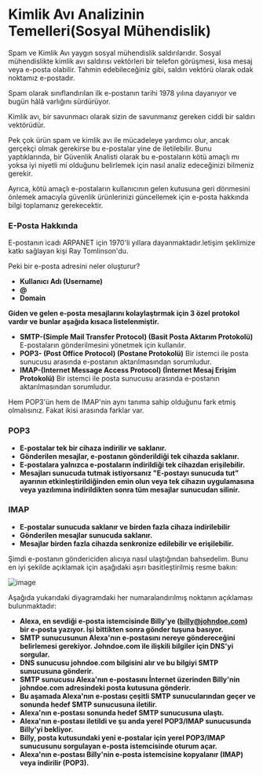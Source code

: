 # Kimlik Avı Analizinin Temelleri(Sosyal Mühendislik)
Spam ve Kimlik Avı yaygın sosyal mühendislik saldırılarıdır. Sosyal mühendislikte kimlik avı saldırısı vektörleri bir telefon görüşmesi, kısa mesaj veya e-posta olabilir. Tahmin edebileceğiniz gibi, saldırı vektörü olarak odak noktamız e-postadır.

Spam olarak sınıflandırılan ilk e-postanın tarihi 1978 yılına dayanıyor ve bugün hâlâ varlığını sürdürüyor.

Kimlik avı, bir savunmacı olarak sizin de savunmanız gereken ciddi bir saldırı vektörüdür.

Pek çok ürün spam ve kimlik avı ile mücadeleye yardımcı olur, ancak gerçekçi olmak gerekirse bu e-postalar yine de iletilebilir. Bunu yaptıklarında, bir Güvenlik Analisti olarak bu e-postaların kötü amaçlı mı yoksa iyi niyetli mi olduğunu belirlemek için nasıl analiz edeceğinizi bilmeniz gerekir.

Ayrıca, kötü amaçlı e-postaların kullanıcının gelen kutusuna geri dönmesini önlemek amacıyla güvenlik ürünlerinizi güncellemek için e-posta hakkında bilgi toplamanız gerekecektir.

### E-Posta Hakkında

E-postanın icadı ARPANET için 1970'li yıllara dayanmaktadır.letişim şeklimize katkı sağlayan kişi Ray Tomlinson'du.

Peki bir e-posta adresini neler oluşturur?

* **Kullanıcı Adı (Username)**
* **@**
* **Domain**

 **Giden ve gelen e-posta mesajlarını kolaylaştırmak için 3 özel protokol vardır ve bunlar aşağıda kısaca listelenmiştir.**

 * **SMTP-(Simple Mail Transfer Protocol) (Basit Posta Aktarım Protokolü)** E-postaların gönderilmesini yönetmek için kullanılır.
 * **POP3- (Post Office Protocol) (Postane Protokolü)** Bir istemci ile posta sunucusu arasında e-postanın aktarılmasından sorumludur.
 * **IMAP-(Internet Message Access Protocol) (İnternet Mesaj Erişim Protokolü)** Bir istemci ile posta sunucusu arasında e-postanın aktarılmasından sorumludur.

Hem POP3'ün hem de IMAP'nin aynı tanıma sahip olduğunu fark etmiş olmalısınız. Fakat ikisi arasında farklar var.

### POP3

* **E-postalar tek bir cihaza indirilir ve saklanır.**
* **Gönderilen mesajlar, e-postanın gönderildiği tek cihazda saklanır.**
* **E-postalara yalnızca e-postaların indirildiği tek cihazdan erişilebilir.**
* **Mesajları sunucuda tutmak istiyorsanız "E-postayı sunucuda tut" ayarının etkinleştirildiğinden emin olun veya tek cihazın uygulamasına veya yazılımına indirildikten sonra tüm mesajlar sunucudan silinir.**

### IMAP

* **E-postalar sunucuda saklanır ve birden fazla cihaza indirilebilir**
* **Gönderilen mesajlar sunucuda saklanır.**
* **Mesajlar birden fazla cihazda senkronize edilebilir ve erişilebilir.**

Şimdi e-postanın göndericiden alıcıya nasıl ulaştığından bahsedelim. Bunu en iyi şekilde açıklamak için aşağıdaki aşırı basitleştirilmiş resme bakın:

![image](https://github.com/user-attachments/assets/dbd9d047-66f9-40da-9e07-8e00924d3d09)

Aşağıda yukarıdaki diyagramdaki her numaralandırılmış noktanın açıklaması bulunmaktadır:

* **Alexa, en sevdiği e-posta istemcisinde Billy'ye (billy@johndoe.com) bir e-posta yazıyor. İşi bittikten sonra gönder tuşuna basıyor.**
* **SMTP sunucusunun Alexa'nın e-postasını nereye göndereceğini belirlemesi gerekiyor. Johndoe.com ile ilişkili bilgiler için DNS'yi sorgular.**
* **DNS sunucusu johndoe.com bilgisini alır ve bu bilgiyi SMTP sunucusuna gönderir.**
* **SMTP sunucusu Alexa'nın e-postasını İnternet üzerinden Billy'nin johndoe.com adresindeki posta kutusuna gönderir.**
* **Bu aşamada Alexa'nın e-postası çeşitli SMTP sunucularından geçer ve sonunda hedef SMTP sunucusuna iletilir.**
* **Alexa'nın e-postası sonunda hedef SMTP sunucusuna ulaştı.**
* **Alexa'nın e-postası iletildi ve şu anda yerel POP3/IMAP sunucusunda Billy'yi bekliyor.**
* **Billy, posta kutusundaki yeni e-postalar için yerel POP3/IMAP sunucusunu sorgulayan e-posta istemcisinde oturum açar.**
* **Alexa'nın e-postası Billy'nin e-posta istemcisine kopyalanır (IMAP) veya indirilir (POP3).**




